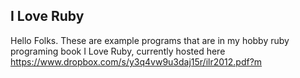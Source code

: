 I Love Ruby
------------

Hello Folks. These are example programs that are in my hobby ruby programing book I Love Ruby, currently hosted here https://www.dropbox.com/s/y3q4vw9u3daj15r/ilr2012.pdf?m
